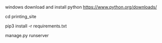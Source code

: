 windows download and install python
https://www.python.org/downloads/

cd printing_site

pip3 install -r requirements.txt 

manage.py runserver

